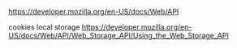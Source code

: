https://developer.mozilla.org/en-US/docs/Web/API

cookies
local storage
https://developer.mozilla.org/en-US/docs/Web/API/Web_Storage_API/Using_the_Web_Storage_API

